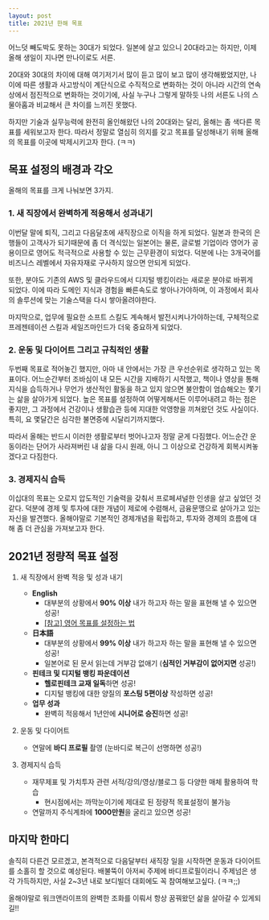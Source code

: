 ```yaml
---
layout: post
title: 2021년 한해 목표
---
```


어느덧 빼도박도 못하는 30대가 되었다. 일본에 살고 있으니 20대라고는 하지만, 이제 올해 생일이 지나면 만나이로도 서른. 

20대와 30대의 차이에 대해 여기저기서 많이 듣고 많이 보고 많이 생각해봤었지만, 나이에 따른 생활과 사고방식이 계단식으로 수직적으로 변화하는 것이 아니라 시간의 연속상에서 점진적으로 변화하는 것이기에, 사실 누구나 그렇게 말하듯 나의 서른도 나의 스물아홉과 비교해서 큰 차이를 느끼진 못했다. 

하지만 기술과 실무능력에 완전히 올인해왔던 나의 20대와는 달리, 올해는 좀 색다른 목표를 세워보고자 한다. 따라서 정말로 열심히 의지를 갖고 목표를 달성해내기 위해 올해의 목표를 이곳에 박제시키고자 한다. (ㅋㅋ)

## 목표 설정의 배경과 각오

올해의 목표를 크게 나눠보면 3가지.

### 1. 새 직장에서 완벽하게 적응해서 성과내기

이번달 말에 퇴직, 그리고 다음달초에 새직장으로 이직을 하게 되었다. 일본과 한국의 은행들이 고객사가 되기때문에 좀 더 격식있는 일본어는 물론, 글로벌 기업이라 영어가 공용이므로 영어도 적극적으로 사용할 수 있는 근무환경이 되었다. 덕분에 나는 3개국어를 비즈니스 레벨에서 자유자재로 구사하지 않으면 안되게 되었다.

또한, 분야도 기존의 AWS 및 클라우드에서 디지털 뱅킹이라는 새로운 분야로 바뀌게 되었다. 이에 따라 도메인 지식과 경험을 빠른속도로 쌓아나가야하며, 이 과정에서 회사의 솔루션에 맞는 기술스택을 다시 쌓아올려야한다.

마지막으로, 업무에 필요한 소프트 스킬도 계속해서 발전시켜나가야하는데, 구체적으로 프레젠테이션 스킬과 세일즈마인드가 더욱 중요하게 되었다.

### 2. 운동 및 다이어트 그리고 규칙적인 생활

두번째 목표로 적어놓긴 했지만, 아마 내 안에서는 가장 큰 우선순위로 생각하고 있는 목표이다. 어느순간부터 조바심이 내 모든 시간을 지배하기 시작했고, 책이나 영상을 통해 지식을 습득하거나 무언가 생산적인 활동을 하고 있지 않으면 불안함이 엄습해오는 쫓기는 삶을 살아가게 되었다. 높은 목표를 설정하여 어떻게해서든 이루어내려고 하는 점은 좋지만, 그 과정에서 건강이나 생활습관 등에 지대한 악영향을 끼쳐왔던 것도 사실이다. 특히, 요 몇달간은 심각한 불면증에 시달리기까지했다. 

따라서 올해는 반드시 이러한 생활로부터 벗어나고자 정말 굳게 다짐했다. 어느순간 운동이라는 단어가 사라져버린 내 삶을 다시 원래, 아니 그 이상으로 건강하게 회복시켜놓겠다고 다짐한다.

### 3. 경제지식 습득

이십대의 목표는 오로지 압도적인 기술력을 갖춰서 프로페셔널한 인생을 살고 싶었던 것 같다. 덕분에 경제 및 투자에 대한 개념이 제로에 수렴해서, 금융문맹으로 살아가고 있는 자신을 발견했다. 올해야말로 기본적인 경제개념을 확립하고, 투자와 경제의 흐름에 대해 좀 더 관심을 가져보고자 한다.


## 2021년 정량적 목표 설정

1. 새 직장에서 완벽 적응 및 성과 내기
	- **English**
		- 대부분의 상황에서 **90% 이상** 내가 하고자 하는 말을 표현해 낼 수 있으면 성공!
		- [[참고] 영어 목표를 설정하는 법](https://brunch.co.kr/@trueever3/25)
	- **日本語**
		- 대부분의 상황에서 **99% 이상** 내가 하고자 하는 말을 표현해 낼 수 있으면 성공!
		- 일본어로 된 문서 읽는데 거부감 없애기 (**심적인 거부감이 없어지면** 성공!)
	- **핀테크 및 디지털 뱅킹 파운데이션**
		- **헬로핀테크 교재 일독**하면 성공!
		- 디지털 뱅킹에 대한 양질의 **포스팅 5편이상** 작성하면 성공!
	- **업무 성과**
		- 완벽히 적응해서 1년안에 **시니어로 승진**하면 성공!

2. 운동 및 다이어트
	- 연말에 **바디 프로필** 촬영 (눈바디로 복근이 선명하면 성공!)

3. 경제지식 습득
	- 재무제표 및 가치투자 관련 서적/강의/영상/블로그 등 다양한 매체 활용하여 학습
		- 현시점에서는 까막눈이기에 제대로 된 정량적 목표설정이 불가능
	- 연말까지 주식계좌에 **1000만원**을 굴리고 있으면 성공!

## 마지막 한마디

솔직히 다른건 모르겠고, 본격적으로 다음달부터 새직장 일을 시작하면 운동과 다이어트를 소홀히 할 것으로 예상된다. 배불뚝이 아저씨 주제에 바디프로필이라니 주제넘은 생각 가득하지만, 사실 2~3년 내로 보디빌더 대회에도 꼭 참여해보고싶다. (ㅋㅋ;;)

올해야말로 워크앤라이프의 완벽한 조화를 이뤄서 항상 꿈꿔왔던 삶을 살아갈 수 있게되길!!